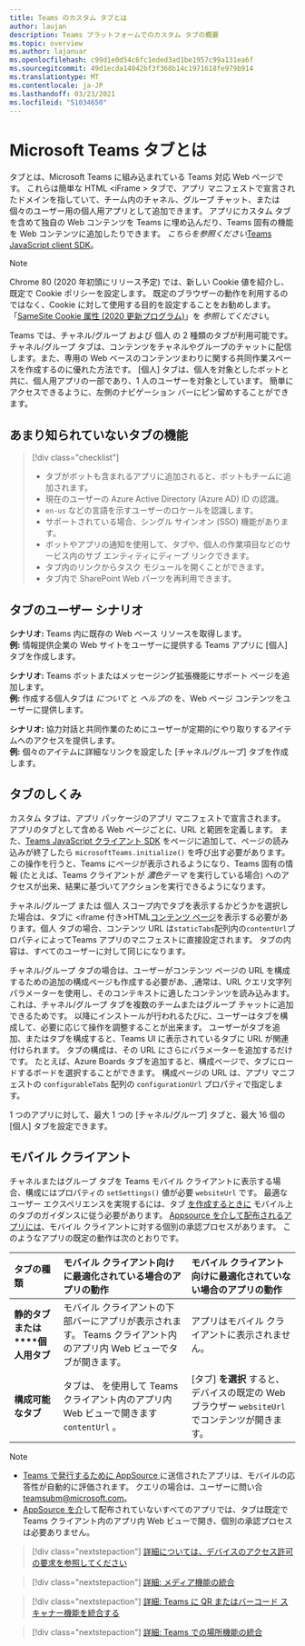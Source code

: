 ```yaml
---
title: Teams のカスタム タブとは
author: laujan
description: Teams プラットフォームでのカスタム タブの概要
ms.topic: overview
ms.author: lajanuar
ms.openlocfilehash: c99d1e0d54c6fc1eded3ad1be1957c99a131ea6f
ms.sourcegitcommit: 49d1ecda14042bf3f368b14c1971618fe979b914
ms.translationtype: MT
ms.contentlocale: ja-JP
ms.lasthandoff: 03/23/2021
ms.locfileid: "51034650"
---
```

# <a name="what-are-microsoft-teams-tabs"></a>Microsoft Teams タブとは

タブとは、Microsoft Teams に組み込まれている Teams 対応 Web ページです。 これらは簡単な HTML <iFrame \> タブで、アプリ マニフェストで宣言されたドメインを指していて、チーム内のチャネル、グループ チャット、または個々のユーザー用の個人用アプリとして追加できます。 アプリにカスタム タブを含めて独自の Web コンテンツを Teams に埋め込んだり、Teams 固有の機能を Web コンテンツに追加したりできます。 *こちらを参照ください*[Teams JavaScript client SDK](/javascript/api/overview/msteams-client)。

> [!NOTE]
> Chrome 80 (2020 年初頭にリリース予定) では、新しい Cookie 値を紹介し、既定で Cookie ポリシーを設定します。 既定のブラウザーの動作を利用するのではなく、Cookie に対して使用する目的を設定することをお勧めします。 「[SameSite Cookie 属性 (2020 更新プログラム)](../resources/samesite-cookie-update.md)」を *参照してください*。

Teams では、チャネル/グループ および 個人 の 2 種類のタブが利用可能です。 チャネル/グループ タブは、コンテンツをチャネルやグループのチャットに配信します。また、専用の Web ベースのコンテンツまわりに関する共同作業スペースを作成するのに優れた方法です。 [個人] タブは、個人を対象としたボットと共に、個人用アプリの一部であり、1 人のユーザーを対象としています。 簡単にアクセスできるように、左側のナビゲーション バーにピン留めすることができます。

## <a name="lesser-known-tab-features"></a>あまり知られていないタブの機能

> [!div class="checklist"]
>
> * タブがボットも含まれるアプリに追加されると、ボットもチームに追加されます。
> * 現在のユーザーの Azure Active Directory (Azure AD) ID の認識。
> * `en-us` などの言語を示すユーザーのロケールを認識します。 
> * サポートされている場合、シングル サインオン (SSO) 機能があります。
> * ボットやアプリの通知を使用して、タブや、個人の作業項目などのサービス内のサブ エンティティにディープ リンクできます。
> * タブ内のリンクからタスク モジュールを開くことができます。
> * タブ内で SharePoint Web パーツを再利用できます。

## <a name="tabs-user-scenarios"></a>タブのユーザー シナリオ

**シナリオ:** Teams 内に既存の Web ベース リソースを取得します。 \
**例:** 情報提供企業の Web サイトをユーザーに提供する Teams アプリに [個人] タブを作成します。

**シナリオ:** Teams ボットまたはメッセージング拡張機能にサポート ページを追加します。 \
**例:** 作成する個人タブは *について* と *ヘルプの* を、Web ページ コンテンツをユーザーに提供します。

**シナリオ:** 協力対話と共同作業のためにユーザーが定期的にやり取りするアイテムへのアクセスを提供します。 \
**例:** 個々のアイテムに詳細なリンクを設定した [チャネル/グループ] タブを作成します。

## <a name="how-do-tabs-work"></a>タブのしくみ

カスタム タブは、アプリ パッケージのアプリ マニフェストで宣言されます。 アプリのタブとして含める Web ページごとに、URL と範囲を定義します。 また、[Teams JavaScript クライアント SDK](/javascript/api/overview/msteams-client) をページに追加して、ページの読み込みが終了したら `microsoftTeams.initialize()` を呼び出す必要があります。 この操作を行うと、Teams にページが表示されるようになり、Teams 固有の情報 (たとえば、Teams クライアントが *濃色テーマ* を実行している場合) へのアクセスが出来、結果に基づいてアクションを実行できるようになります。

チャネル/グループ または 個人 スコープ内でタブを表示するかどうかを選択した場合は、タブに <iframe 付き\>HTML[コンテンツ ページ](~/tabs/how-to/create-tab-pages/content-page.md)を表示する必要があります。個人 タブの場合、コンテンツ URL は`staticTabs`配列内の`contentUrl`プロパティによってTeams アプリのマニフェストに直接設定されます。 タブの内容は、すべてのユーザーに対して同じになります。

チャネル/グループ タブの場合は、ユーザーがコンテンツ ページの URL を構成するための追加の構成ページも作成する必要があ、,通常は、URL クエリ文字列パラメーターを使用し、そのコンテキストに適したコンテンツを読み込みます。 これは、チャネル/グループ タブを複数のチームまたはグループ チャットに追加できるためです。 以降にインストールが行われるたびに、ユーザーはタブを構成して、必要に応じて操作を調整することが出来ます。 ユーザーがタブを追加、またはタブを構成すると、Teams UI に表示されているタブに URL が関連付けられます。 タブの構成は、その URL にさらにパラメーターを追加するだけです。 たとえば、Azure Boards タブを追加すると、構成ページで、タブにロードするボードを選択することができます。 構成ページの URL は、アプリ マニフェストの `configurableTabs` 配列の `configurationUrl` プロパティで指定します。

1 つのアプリに対して、最大 1 つの [チャネル/グループ] タブと、最大 16 個の [個人] タブを設定できます。

## <a name="mobile-clients"></a>モバイル クライアント

チャネルまたはグループ タブを Teams モバイル クライアントに表示する場合、構成にはプロパティの `setSettings()` 値が必要 `websiteUrl` です。 最適なユーザー エクスペリエンスを実現するには、タブ [を作成するときに](~/tabs/design/tabs-mobile.md) モバイル上のタブのガイダンスに従う必要があります。 [Appsource を介して配布されるアプリには](~/concepts/deploy-and-publish/appsource/publish.md)、モバイル クライアントに対する個別の承認プロセスがあります。 このようなアプリの既定の動作は次のとおりです。

| **タブの種類** | **モバイル クライアント向けに最適化されている場合のアプリの動作** | **モバイル クライアント向けに最適化されていない場合のアプリの動作** |
|:-----|:-----|:-----|
| **静的タブまたは****個人用タブ**|モバイル クライアントの下部バーにアプリが表示されます。 Teams クライアント内のアプリ内 Web ビューでタブが開きます。 | アプリはモバイル クライアントに表示されません。 |
| **構成可能なタブ** | タブは、 を使用して Teams クライアント内のアプリ内 Web ビューで開きます `contentUrl` 。 | [タブ] **を選択** すると、デバイスの既定の Web ブラウザー `websiteUrl` でコンテンツが開きます。 |


> [!NOTE]
>
> * [Teams で発行するために AppSource ](../concepts/deploy-and-publish/overview.md#publish-to-appsource) に送信されたアプリは、モバイルの応答性が自動的に評価されます。 クエリの場合は、ユーザーに問い合 teamsubm@microsoft.com。
> * [AppSource を介](../concepts/deploy-and-publish/overview.md)して配布されていないすべてのアプリでは、タブは既定で Teams クライアント内のアプリ内 Web ビューで開き、個別の承認プロセスは必要ありません。

> [!div class="nextstepaction"]
> [詳細については、デバイスのアクセス許可の要求を参照してください](../concepts/device-capabilities/native-device-permissions.md)

> [!div class="nextstepaction"]
> [詳細: メディア機能の統合](../concepts/device-capabilities/mobile-camera-image-permissions.md)

> [!div class="nextstepaction"]
> [詳細: Teams に QR またはバーコード スキャナー機能を統合する](../concepts/device-capabilities/qr-barcode-scanner-capability.md)

> [!div class="nextstepaction"]
> [詳細: Teams での場所機能の統合](../concepts/device-capabilities/location-capability.md)
